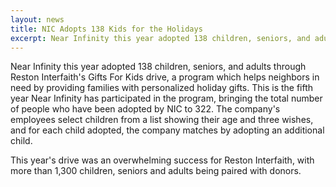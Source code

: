 ```yaml
---
layout: news
title: NIC Adopts 138 Kids for the Holidays
excerpt: Near Infinity this year adopted 138 children, seniors, and adults through Reston Interfaith's Gifts For Kids drive, a program which helps...
---
```

<p>Near Infinity this year adopted 138 children, seniors, and adults through Reston Interfaith's Gifts For Kids drive, a program which helps neighbors in need by providing families with personalized holiday gifts. This is the fifth year Near Infinity has participated in the program, bringing the total number of people who have been adopted by NIC to 322. The company's employees select children from a list showing their age and three wishes, and for each child adopted, the company matches by adopting an additional child.</p>

<p>This year's drive was an overwhelming success for Reston Interfaith, with more than 1,300 children, seniors and adults being paired with donors.</p>
